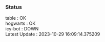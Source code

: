 ### Status


table : OK  
hogwarts : OK  
icy-bot : DOWN  
Latest Update : 2023-10-29 16:09:14.375209
